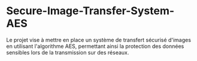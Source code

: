 # Secure-Image-Transfer-System-AES
Le projet vise à mettre en place un système de transfert sécurisé d'images en utilisant l'algorithme AES, permettant ainsi la protection des données sensibles lors de la transmission sur des réseaux.
